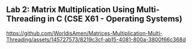 ## Lab 2: Matrix Multiplication Using Multi-Threading in C (CSE X61 - Operating Systems)

https://github.com/WorldisAmen/Matrices-Multiplication-Multi-Threading/assets/145727573/8219c3cf-ab15-4081-800a-3800f66c368d

